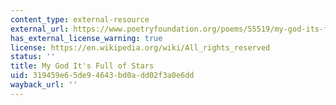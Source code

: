 ```yaml
---
content_type: external-resource
external_url: https://www.poetryfoundation.org/poems/55519/my-god-its-full-of-stars
has_external_license_warning: true
license: https://en.wikipedia.org/wiki/All_rights_reserved
status: ''
title: My God It's Full of Stars
uid: 319459e6-5de9-4643-bd0a-dd02f3a0e6dd
wayback_url: ''
---
```


